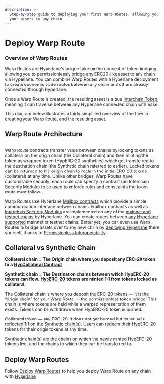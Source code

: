 ```yaml
---
description: >-
  Step-by-step guide to deploying your first Warp Routes, allowing you to bring
  your assets to any chain
---
```


# Deploy Warp Route

### Overview of Warp Routes

Warp Routes are Hyperlane's unique take on the concept of token bridging, allowing you to permissionlessly bridge any ERC20-like asset to any chain via Hyperlane. You can combine Warp Routes with a Hyperlane deployment to create economic trade routes between any chain and others already connected through Hyperlane.

Once a Warp Route is created, the resulting asset is a true [Interchain Token](../../build-with-hyperlane/examples/erc20-token.md), meaning it can traverse between any Hyperlane connected chain with ease.&#x20;

This diagram below illustrates a fairly simplified overview of the flow in creating your Warp Route, and the resulting asset.&#x20;

## Warp Route Architecture

<figure><img src="../../.gitbook/assets/image.png" alt=""><figcaption></figcaption></figure>

Warp Route contracts transfer value between chains by locking tokens as collateral on the origin chain (the Collateral chain) and then minting the token as wrapped token (HypERC-20 synthetics) which get transferred to the destination chain (the Synthetic chain referred to earlier). Locked tokens can be returned to the origin chain to reclaim the initial ERC-20 tokens (collateral) at any time. Unlike other bridges, Warp Routes have customizable security; each route can specify a contract (an Interchain Security Module) to be used to enforce rules and constraints the token route must follow.

Warp Routes use Hyperlane [Mailbox contracts](https://docs.hyperlane.xyz/docs/build-with-hyperlane/guides/v2-migration-guide#unified-mailboxes) which provide a simple communication interface between chains. Mailbox contracts as well as [Interchain Security Modules](../../protocol/sovereign-consensus/) are implemented on any of the [mainnet and testnet chains](https://docs.hyperlane.xyz/docs/resources/domains) by Hyperlane. You can create routes between [any Hyperlane supported](../../resources/domains.md) mainnet or testnet chains. Better yet, you can even use Warp Routes to bridge assets over to any new chain by [deploying Hyperlane](https://docs.hyperlane.xyz/docs/build-with-hyperlane/deploy-hyperlane) there yourself, thanks to [Permissionless Interoperability](https://docs.hyperlane.xyz/docs/protocol/permissionless-interoperability).

## Collateral vs Synthetic Chain

**Collateral chain = The Origin chain where you deposit any ERC-20 token to a** [**HypCollateral Contract**](https://github.com/hyperlane-xyz/hyperlane-token/blob/main/contracts/HypERC20Collateral.sol)

**Synthetic chain = The Destination chains between which HypERC-20 tokens can flow.** [**HypERC-20**](https://github.com/hyperlane-xyz/hyperlane-token/blob/main/contracts/HypERC20.sol) **tokens are minted 1:1 from tokens locked as collateral.**

The Collateral chain is where you deposit the ERC-20 tokens — it is the “origin chain” for your Warp Route — the permissionless token bridge. This chain is where tokens are held while a warped representation of them exists. Tokens can be withdrawn when HypERC-20 token is burned.&#x20;

Collateral token — any ERC-20. It does not get burned but its value is reflected 1:1 on the Synthetic chain(s). Users can redeem their HypERC-20 tokens for their origin tokens at any time.

Synthetic chain(s) are the chains on which the newly minted HypERC-20 tokens live, and the chains to which they can be transferred to.&#x20;

## Deploy Warp Routes

Follow [Deploy Warp Routes](./) to help you deploy Warp Route on any chain with [Hyperlane](../../resources/domains.md)

